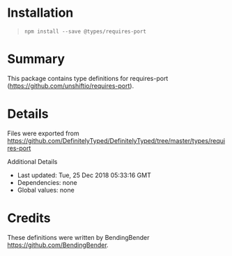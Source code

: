 # Installation
> `npm install --save @types/requires-port`

# Summary
This package contains type definitions for requires-port (https://github.com/unshiftio/requires-port).

# Details
Files were exported from https://github.com/DefinitelyTyped/DefinitelyTyped/tree/master/types/requires-port

Additional Details
 * Last updated: Tue, 25 Dec 2018 05:33:16 GMT
 * Dependencies: none
 * Global values: none

# Credits
These definitions were written by BendingBender <https://github.com/BendingBender>.
